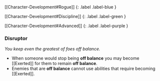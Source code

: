 
[[Character-Development#Rogue]]
{: .label .label-blue }

[[Character-Development#Discipline]]
{: .label .label-green }

[[Character-Development#Advanced]]
{: .label .label-purple }
### Disruptor
*You keep even the greatest of foes off balance.*
* When someone would stop being **off balance** you may become [[Exerted]] for them to remain **off balance**.
* Enemies that are **off balance** cannot use abilities that require becoming [[Exerted]].